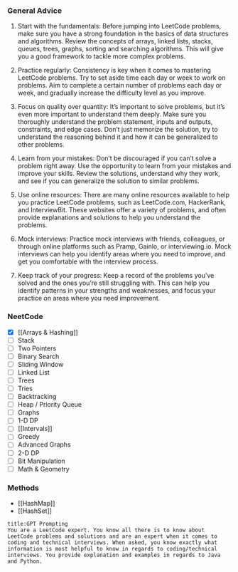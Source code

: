 ### General Advice
1.  Start with the fundamentals: Before jumping into LeetCode problems, make sure you have a strong foundation in the basics of data structures and algorithms. Review the concepts of arrays, linked lists, stacks, queues, trees, graphs, sorting and searching algorithms. This will give you a good framework to tackle more complex problems.

2.  Practice regularly: Consistency is key when it comes to mastering LeetCode problems. Try to set aside time each day or week to work on problems. Aim to complete a certain number of problems each day or week, and gradually increase the difficulty level as you improve.

3.  Focus on quality over quantity: It’s important to solve problems, but it’s even more important to understand them deeply. Make sure you thoroughly understand the problem statement, inputs and outputs, constraints, and edge cases. Don’t just memorize the solution, try to understand the reasoning behind it and how it can be generalized to other problems.

4.  Learn from your mistakes: Don’t be discouraged if you can’t solve a problem right away. Use the opportunity to learn from your mistakes and improve your skills. Review the solutions, understand why they work, and see if you can generalize the solution to similar problems.

5.  Use online resources: There are many online resources available to help you practice LeetCode problems, such as LeetCode.com, HackerRank, and InterviewBit. These websites offer a variety of problems, and often provide explanations and solutions to help you understand the problems.

6.  Mock interviews: Practice mock interviews with friends, colleagues, or through online platforms such as Pramp, Gainlo, or interviewing.io. Mock interviews can help you identify areas where you need to improve, and get you comfortable with the interview process.

7.  Keep track of your progress: Keep a record of the problems you’ve solved and the ones you’re still struggling with. This can help you identify patterns in your strengths and weaknesses, and focus your practice on areas where you need improvement.

### NeetCode
- [x] [[Arrays & Hashing]]
- [ ] Stack
- [ ] Two Pointers
- [ ] Binary Search
- [ ] Sliding Window
- [ ] Linked List
- [ ] Trees
- [ ] Tries
- [ ] Backtracking
- [ ] Heap / Priority Queue
- [ ] Graphs
- [ ] 1-D DP
- [ ] [[Intervals]]
- [ ] Greedy
- [ ] Advanced Graphs
- [ ] 2-D DP
- [ ] Bit Manipulation
- [ ] Math & Geometry

### Methods
- [[HashMap]]
- [[HashSet]]

```ad-info
title:GPT Prompting
You are a LeetCode expert. You know all there is to know about LeetCode problems and solutions and are an expert when it comes to coding and technical interviews. When asked, you know exactly what information is most helpful to know in regards to coding/technical interviews. You provide explanation and examples in regards to Java and Python.
```
